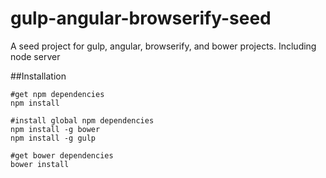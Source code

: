 gulp-angular-browserify-seed
============================

A seed project for gulp, angular, browserify, and bower projects.  Including node server

##Installation
```
#get npm dependencies
npm install

#install global npm dependencies
npm install -g bower
npm install -g gulp

#get bower dependencies
bower install
```


